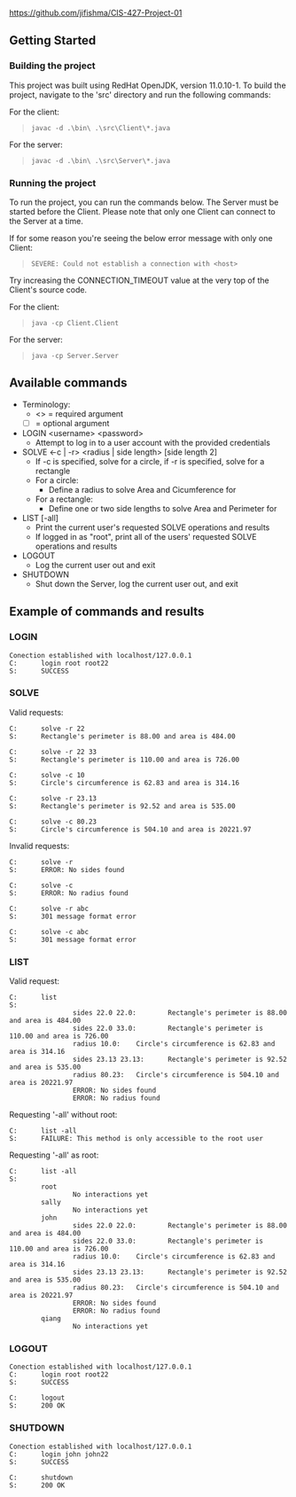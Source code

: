 https://github.com/jifishma/CIS-427-Project-01

## Getting Started

### Building the project

This project was built using RedHat OpenJDK, version 11.0.10-1.
To build the project, navigate to the 'src' directory and run the following commands:

For the client:

> `javac -d .\bin\ .\src\Client\*.java`

For the server:

> `javac -d .\bin\ .\src\Server\*.java`

### Running the project

To run the project, you can run the commands below. The Server must be started before the Client. Please note that only one Client can connect to the Server at a time.

If for some reason you're seeing the below error message with only one Client:

> `SEVERE: Could not establish a connection with <host>`

Try increasing the CONNECTION_TIMEOUT value at the very top of the Client's source code.

For the client:

> `java -cp Client.Client`

For the server:

> `java -cp Server.Server`

## Available commands

-   Terminology:
    -   \<\> = required argument
    -   [  ] = optional argument
-   LOGIN \<username\> \<password\>
    -   Attempt to log in to a user account with the provided credentials
-   SOLVE \<-c | -r\> \<radius | side length\> [side length 2]
    -   If -c is specified, solve for a circle, if -r is specified, solve for a rectangle
    -   For a circle:
        -   Define a radius to solve Area and Cicumference for
    -   For a rectangle:
        -   Define one or two side lengths to solve Area and Perimeter for
-   LIST [-all]
    -   Print the current user's requested SOLVE operations and results
    -   If logged in as "root", print all of the users' requested SOLVE operations and results
-   LOGOUT
    -   Log the current user out and exit
-   SHUTDOWN
    -   Shut down the Server, log the current user out, and exit

## Example of commands and results

### LOGIN

```
Conection established with localhost/127.0.0.1
C:      login root root22
S:      SUCCESS
```

### SOLVE

Valid requests:

```
C:      solve -r 22
S:      Rectangle's perimeter is 88.00 and area is 484.00

C:      solve -r 22 33
S:      Rectangle's perimeter is 110.00 and area is 726.00

C:      solve -c 10
S:      Circle's circumference is 62.83 and area is 314.16

C:      solve -r 23.13
S:      Rectangle's perimeter is 92.52 and area is 535.00

C:      solve -c 80.23
S:      Circle's circumference is 504.10 and area is 20221.97
```

Invalid requests:

```
C:      solve -r
S:      ERROR: No sides found

C:      solve -c
S:      ERROR: No radius found

C:      solve -r abc
S:      301 message format error

C:      solve -c abc
S:      301 message format error
```

### LIST

Valid request:

```
C:      list
S:
                sides 22.0 22.0:        Rectangle's perimeter is 88.00 and area is 484.00
                sides 22.0 33.0:        Rectangle's perimeter is 110.00 and area is 726.00
                radius 10.0:    Circle's circumference is 62.83 and area is 314.16
                sides 23.13 23.13:      Rectangle's perimeter is 92.52 and area is 535.00
                radius 80.23:   Circle's circumference is 504.10 and area is 20221.97
                ERROR: No sides found
                ERROR: No radius found
```

Requesting '-all' without root:

```
C:      list -all
S:      FAILURE: This method is only accessible to the root user
```

Requesting '-all' as root:

```
C:      list -all
S:
        root
                No interactions yet
        sally
                No interactions yet
        john
                sides 22.0 22.0:        Rectangle's perimeter is 88.00 and area is 484.00
                sides 22.0 33.0:        Rectangle's perimeter is 110.00 and area is 726.00
                radius 10.0:    Circle's circumference is 62.83 and area is 314.16
                sides 23.13 23.13:      Rectangle's perimeter is 92.52 and area is 535.00
                radius 80.23:   Circle's circumference is 504.10 and area is 20221.97
                ERROR: No sides found
                ERROR: No radius found
        qiang
                No interactions yet
```

### LOGOUT

```
Conection established with localhost/127.0.0.1
C:      login root root22
S:      SUCCESS

C:      logout
S:      200 OK
```

### SHUTDOWN

```
Conection established with localhost/127.0.0.1
C:      login john john22
S:      SUCCESS

C:      shutdown
S:      200 OK
```
